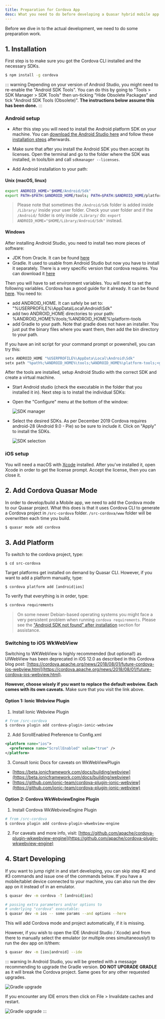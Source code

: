 ```yaml
---
title: Preparation for Cordova App
desc: What you need to do before developing a Quasar hybrid mobile app with Cordova.
---
```

Before we dive in to the actual development, we need to do some preparation work.

## 1. Installation
First step is to make sure you got the Cordova CLI installed and the necessary SDKs.

```bash
$ npm install -g cordova
```

::: warning
Depending on your version of Android Studio, you might need to re-enable the "Android SDK Tools". You can do this by going
to "Tools > SDK Manager > SDK Tools" then un-ticking "Hide Obsolete Packages" and tick "Android SDK Tools (Obsolete)".
**The instructions below assume this has been done.**
:::

### Android setup

* After this step you will need to install the Android platform SDK on your machine. You can [download the Android Studio here](https://developer.android.com/studio/index.html) and follow these [installation steps](https://developer.android.com/studio/install.html) afterwards.

* Make sure that after you install the Android SDK you then accept its licenses. Open the terminal and go to the folder where the SDK was installed, in tools/bin and call `sdkmanager --licenses`.

* Add Android installation to your path:

#### Unix (macOS, linux)

```bash
export ANDROID_HOME="$HOME/Android/Sdk"
export PATH=$PATH:$ANDROID_HOME/tools; PATH=$PATH:$ANDROID_HOME/platform-tools
```

> Please note that sometimes the `/Android/Sdk` folder is added inside `/Library/` inside your user folder. Check your user folder and if the `/Android/` folder is only inside `/Library/` do: `export ANDROID_HOME="$HOME/Library/Android/Sdk"` instead.

#### Windows

After installing Android Studio, you need to install two more pieces of software:
* JDK from Oracle. It can be found [here](https://www.oracle.com/technetwork/java/javase/downloads/jdk8-downloads-2133151.html)
* Gradle. It used to usable from Android Studio but now you have to install it separately. There is a very specific version that cordova requires. You can download it [here](https://downloads.gradle-dn.com/distributions/gradle-4.10.3-all.zip)

Then you will have to set environment variables. You will need to set the following variables. Cordova has a good guide for it already. It can be found [here](https://cordova.apache.org/docs/en/latest/guide/platforms/android/#setting-environment-variables). You need to:
* add ANDROID_HOME. It can safely be set to: "%USERPROFILE%\AppData\Local\Android\Sdk"
* add two ANDROID_HOME directories to your path: %ANDROID_HOME%\tools;%ANDROID_HOME%\platform-tools
* add Gradle to your path. Note that gradle does not have an installer. You just put the binary files where you want them, then add the bin directory to your path.

If you have an init script for your command prompt or powershell, you can try this:
```bash
setx ANDROID_HOME "%USERPROFILE%\AppData\Local\Android\Sdk"
setx path "%path%;%ANDROID_HOME%\tools;%ANDROID_HOME%\platform-tools;<gradle_path>\bin;"
```

After the tools are installed, setup Android Studio with the correct SDK and create a virtual machine.

* Start Android studio (check the executable in the folder that you installed it in). Next step is to install the individual SDKs:

* Open the "Configure" menu at the bottom of the window:

  ![SDK manager](https://cdn.quasar.dev/img/Android-Studio-SDK-Menu.png "SDK manager")

* Select the desired SDKs. As per December 2019 Cordova requires android-28 (Android 9.0 - Pie) so be sure to include it. Click on "Apply" to install the SDKs.

  ![SDK selection](https://cdn.quasar.dev/img/Android-Studio-SDK-selection.png "SDK selection")

### iOS setup

You will need a macOS with [Xcode](https://developer.apple.com/xcode/) installed. After you've installed it, open Xcode in order to get the license prompt. Accept the license, then you can close it.

## 2. Add Cordova Quasar Mode
In order to develop/build a Mobile app, we need to add the Cordova mode to our Quasar project. What this does is that it uses Cordova CLI to generate a Cordova project in `/src-cordova` folder. `/src-cordova/www` folder will be overwritten each time you build.

```bash
$ quasar mode add cordova
```

## 3. Add Platform
To switch to the cordova project, type:

```
$ cd src-cordova
```

Target platforms get installed on demand by Quasar CLI. However, if you want to add a platform manually, type:

```
$ cordova platform add [android|ios]
```

To verify that everything is in order, type:

```bash
$ cordova requirements
```

> On some newer Debian-based operating systems you might face a very persistent problem when running `cordova requirements`. Please see the ["Android SDK not found" after installation](/quasar-cli/developing-cordova-apps/troubleshooting-and-tips#Android-SDK-not-found-after-installation-of-the-SDK) section for assistance.

### Switching to iOS WkWebView

Switching to WKWebView is highly recommended (but optional!) as UIWebView has been deprecated in iOS 12.0 as described in this Cordova blog post: [https://cordova.apache.org/news/2018/08/01/future-cordova-ios-webview.html](https://cordova.apache.org/news/2018/08/01/future-cordova-ios-webview.html).

**However, choose wisely if you want to replace the default webview. Each comes with its own caveats.** Make sure that you visit the link above.

#### Option 1: Ionic Webview Plugin

1. Install Ionic Webview Plugin

```bash
# from /src-cordova
$ cordova plugin add cordova-plugin-ionic-webview
```

2. Add ScrollEnabled Preference to Config.xml

```xml
<platform name="ios">
  <preference name="ScrollEnabled" value="true" />
</platform>
```

3. Consult Ionic Docs for caveats on WkWebViewPlugin
  * [https://beta.ionicframework.com/docs/building/webview](https://beta.ionicframework.com/docs/building/webview)
  * [https://github.com/ionic-team/cordova-plugin-ionic-webview](https://github.com/ionic-team/cordova-plugin-ionic-webview)

#### Option 2: Cordova WkWebviewEngine Plugin

1. Install Cordova WkWebviewEngine Plugin

```bash
# from /src-cordova
$ cordova plugin add cordova-plugin-wkwebview-engine
```

2. For caveats and more info, visit: [https://github.com/apache/cordova-plugin-wkwebview-engine](https://github.com/apache/cordova-plugin-wkwebview-engine)

## 4. Start Developing
If you want to jump right in and start developing, you can skip step #2 and #3 commands and issue one of the commands below. If you have a mobile/tablet device connected to your machine, you can also run the dev app on it instead of in an emulator.

```bash
$ quasar dev -m cordova -T [android|ios]

# passing extra parameters and/or options to
# underlying "cordova" executable:
$ quasar dev -m ios -- some params --and options --here
```

This will add Cordova mode and project automatically, if it is missing.

However, if you wish to open the IDE (Android Studio / Xcode) and from there to manually select the emulator (or multiple ones simultaneously!) to run the dev app on it/them:

```bash
$ quasar dev -m [ios|android] --ide
```

::: warning
In Android Studio, you will be greeted with a message recommending to upgrade the Gradle version. **DO NOT UPGRADE GRADLE** as it will break the Cordova project. Same goes for any other requested upgrades.

<img src="https://cdn.quasar.dev/img/gradle-upgrade-notice.png" alt="Gradle upgrade" class="q-my-md fit rounded-borders" style="max-width: 350px">

If you encounter any IDE errors then click on File > Invalidate caches and restart.

<img src="https://cdn.quasar.dev/img/gradle-invalidate-cache.png" alt="Gradle upgrade" class="q-mt-md fit rounded-borders" style="max-width: 350px">
:::
